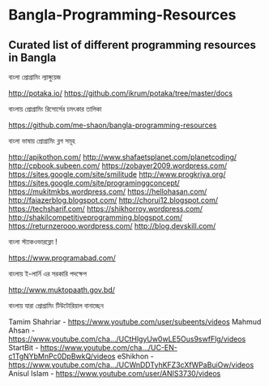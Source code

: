 # Bangla-Programming-Resources
## Curated list of different programming resources in Bangla

বাংলা প্রোগ্রামিং ল্যাঙ্গুয়েজ 

http://potaka.io/
https://github.com/ikrum/potaka/tree/master/docs

বাংলায় প্রোগ্রামিং রিসোর্সের চমৎকার তালিকা

https://github.com/me-shaon/bangla-programming-resources

বাংলা ভাষায় প্রোগ্রামিং ব্লগ সমূহ

http://apikothon.com/
http://www.shafaetsplanet.com/planetcoding/
http://cpbook.subeen.com/
https://zobayer2009.wordpress.com/
https://sites.google.com/site/smilitude
http://www.progkriya.org/
https://sites.google.com/site/programinggconcept/
https://mukitmkbs.wordpress.com/
https://hellohasan.com/
http://faiazerblog.blogspot.com/
http://chorui12.blogspot.com/
https://techsharif.com/
https://shikhorroy.wordpress.com/
http://shakilcompetitiveprogramming.blogspot.com/
https://returnzerooo.wordpress.com/
http://blog.devskill.com/

বাংলা স্ট্যাকওভারফ্লো !

https://www.programabad.com/

বাংলায় ই-লার্নি এর সরকারি পদক্ষেপ

http://www.muktopaath.gov.bd/

বাংলায় যারা প্রোগ্রামিং টিউটোরিয়াল বানাচ্ছেন

Tamim Shahriar - https://www.youtube.com/user/subeents/videos
Mahmud Ahsan - https://www.youtube.com/cha…/UCtHlgyUw0wLE5Ous9swfFlg/videos
StartBit - https://www.youtube.com/cha…/UC-EN-c1TgNYbMnPc0DpBwkQ/videos
eShikhon - https://www.youtube.com/cha…/UCWnDDTyhKFZ3cXfWPaBuiOw/videos
Anisul Islam - https://www.youtube.com/user/ANIS3730/videos
